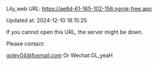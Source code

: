 Lily_web URL: https://ae6d-61-165-102-156.ngrok-free.app

Updated at: 2024-12-10 18:15:25

If you cannot open this URL, the server might be down.

Please contact: 

goley04@foxmail.com Or Wechat:GL_yeaH